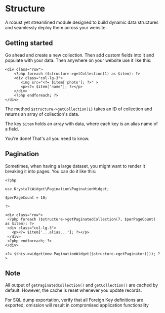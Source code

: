 Structure
===========

A robust yet streamlined module designed to build dynamic data structures and seamlessly deploy them across your website.

## Getting started

Go ahead and create a new collection. Then add custom fields into it and populate with your data. Then anywhere on your website use it like this:

    <div class="row">
        <?php foreach ($structure->getCollection(1) as $item): ?>
        <div class="col-lg-3">
           <img src="<?= $item['photo']; ?>" >
           <p><?= $item['name']; ?></p>
        </div>
        <?php endforeach; ?>
    </div>

The method `$structure->getCollection(1)` takes an ID of collection and returns an array of collection's data.

The key `$item` holds an array with data, where each key is an alias name of a field.

You're done! That's all you need to know.

## Pagination

Sometimes, when having a large dataset, you might want to render it breaking it into pages. You can do it like this:

    <?php
    
    use Krystal\Widget\Pagination\PaginationWidget;
    
    $perPageCount = 10;
    
    ?>
    
    <div class="row">
     <?php foreach ($structure->getPaginatedCollection(7, $perPageCount) as $item): ?>
     <div class="col-lg-3">
       <p><?= $item['...alias...']; ?></p>
     </div>
     <?php endforeach; ?>
    </div>
    
    <?= $this->widget(new PaginationWidget($structure->getPaginator())); ?>

## Note

All output of `getPaginatedCollection()` and `getCollection()` are cached by default. However, the cache is reset whenever you update records.

For SQL dump exportation, verify that all Foreign Key definitions are exported; omission will result in compromised application functionality